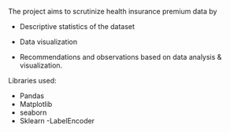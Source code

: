 The project aims to scrutinize health insurance premium data by

- Descriptive statistics of the dataset

- Data visualization

- Recommendations and observations based on data analysis & visualization.

Libraries used:
- Pandas
- Matplotlib
- seaborn
- Sklearn
-LabelEncoder
